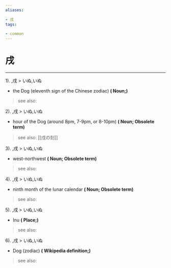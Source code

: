 ```yaml
---
aliases:
    
- 戌
tags:
    
- common
---
```


# 戌
---
1).
,戌 > いぬ,いぬ

- the Dog (eleventh sign of the Chinese zodiac)
**( Noun;)**
> see also: 
            
2).
,戌 > いぬ,いぬ

- hour of the Dog (around 8pm, 7-9pm, or 8-10pm)
**( Noun; Obsolete term)**
> see also:  [[戌の刻]]
            
3).
,戌 > いぬ,いぬ

- west-northwest
**( Noun; Obsolete term)**
> see also: 
            
4).
,戌 > いぬ,いぬ

- ninth month of the lunar calendar
**( Noun; Obsolete term)**
> see also: 
            
5).
,戌 > いぬ,いぬ

- Inu
**( Place;)**
> see also: 
            
6).
,戌 > いぬ,いぬ

- Dog (zodiac)
**( Wikipedia definition;)**
> see also: 
            